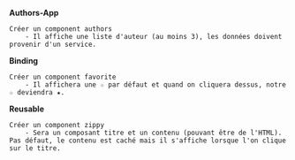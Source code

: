 **Authors-App**

    Créer un component authors
        - Il affiche une liste d'auteur (au moins 3), les données doivent provenir d'un service.

**Binding**

    Créer un component favorite
        - Il affichera une ☆ par défaut et quand on cliquera dessus, notre ☆ deviendra ★.

**Reusable**

    Créer un component zippy
        - Sera un composant titre et un contenu (pouvant être de l'HTML). Pas défaut, le contenu est caché mais il s'affiche lorsque l'on clique sur le titre.